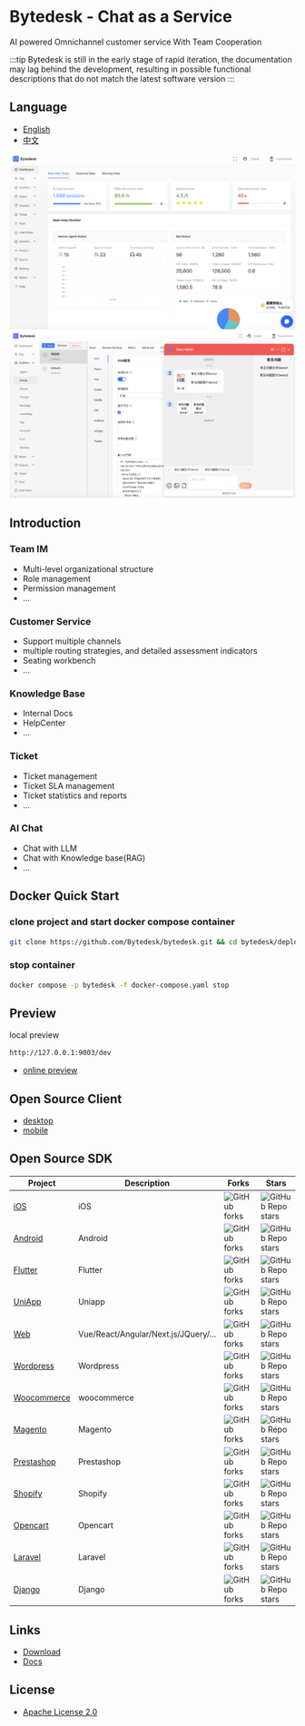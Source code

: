 <!--
 * @Author: jackning 270580156@qq.com
 * @Date: 2024-06-05 09:43:27
 * @LastEditors: jackning 270580156@qq.com
 * @LastEditTime: 2025-02-05 10:53:04
 * @Description: bytedesk.com https://github.com/Bytedesk/bytedesk
 *   Please be aware of the BSL license restrictions before installing Bytedesk IM – 
 *  selling, reselling, or hosting Bytedesk IM as a service is a breach of the terms and automatically terminates your rights under the license.
 *  Business Source License 1.1: https://github.com/Bytedesk/bytedesk/blob/main/LICENSE 
 *  contact: 270580156@qq.com 
 *  联系：270580156@qq.com
 * Copyright (c) 2024 by bytedesk.com, All Rights Reserved. 
-->
# Bytedesk - Chat as a Service

AI powered Omnichannel customer service With Team Cooperation

:::tip
Bytedesk is still in the early stage of rapid iteration, the documentation may lag behind the development, resulting in possible functional descriptions that do not match the latest software version
:::

## Language

- [English](./README.md)
- [中文](./README.zh.md)

![statistics](./images/admin/statistics.png)
![chat](./images/admin/chat.png)

## Introduction

### Team IM

- Multi-level organizational structure
- Role management
- Permission management
- ...

### Customer Service

- Support multiple channels
- multiple routing strategies, and detailed assessment indicators
- Seating workbench
- ...

### Knowledge Base

- Internal Docs
- HelpCenter
- ...

### Ticket

- Ticket management
- Ticket SLA management
- Ticket statistics and reports
- ...

### AI Chat

- Chat with LLM
- Chat with Knowledge base(RAG)
- ...

## Docker Quick Start

### clone project and start docker compose container

```bash
git clone https://github.com/Bytedesk/bytedesk.git && cd bytedesk/deploy/docker && docker compose -p bytedesk -f docker-compose.yaml up -d
```

### stop container

```bash
docker compose -p bytedesk -f docker-compose.yaml stop
```

## Preview

local preview

```bash
http://127.0.0.1:9003/dev
```

- [online preview](https://www.weiyuai.cn/admin/)

## Open Source Client

- [desktop](https://github.com/Bytedesk/bytedesk-desktop)
- [mobile](https://github.com/Bytedesk/bytedesk-mobile)

## Open Source SDK

| Project     | Description           | Forks          | Stars             |
|-------------|-----------------------|----------------|-------------------|
| [iOS](https://github.com/bytedesk/bytedesk-swift) | iOS  | ![GitHub forks](https://img.shields.io/github/forks/bytedesk/bytedesk-swift) | ![GitHub Repo stars](https://img.shields.io/github/stars/Bytedesk/bytedesk-swift)                 |
| [Android](https://github.com/bytedesk/bytedesk-android) | Android | ![GitHub forks](https://img.shields.io/github/forks/bytedesk/bytedesk-android) | ![GitHub Repo stars](https://img.shields.io/github/stars/bytedesk/bytedesk-android)  |
| [Flutter](https://github.com/bytedesk/bytedesk-flutter) | Flutter | ![GitHub forks](https://img.shields.io/github/forks/bytedesk/bytedesk-flutter)| ![GitHub Repo stars](https://img.shields.io/github/stars/bytedesk/bytedesk-flutter) |
| [UniApp](https://github.com/bytedesk/bytedesk-uniapp) | Uniapp | ![GitHub forks](https://img.shields.io/github/forks/bytedesk/bytedesk-uniapp) | ![GitHub Repo stars](https://img.shields.io/github/stars/bytedesk/bytedesk-uniapp) |
| [Web](https://github.com/bytedesk/bytedesk-web) | Vue/React/Angular/Next.js/JQuery/... | ![GitHub forks](https://img.shields.io/github/forks/bytedesk/bytedesk-web) | ![GitHub Repo stars](https://img.shields.io/github/stars/bytedesk/bytedesk-web) |
| [Wordpress](https://github.com/bytedesk/bytedesk-wordpress) | Wordpress | ![GitHub forks](https://img.shields.io/github/forks/bytedesk/bytedesk-wordpress) | ![GitHub Repo stars](https://img.shields.io/github/stars/bytedesk/bytedesk-wordpress) |
| [Woocommerce](https://github.com/bytedesk/bytedesk-woocommerce) | woocommerce | ![GitHub forks](https://img.shields.io/github/forks/bytedesk/bytedesk-woocommerce) | ![GitHub Repo stars](https://img.shields.io/github/stars/bytedesk/bytedesk-woocommerce) |
| [Magento](https://github.com/bytedesk/bytedesk-magento) | Magento | ![GitHub forks](https://img.shields.io/github/forks/bytedesk/bytedesk-magento) | ![GitHub Repo stars](https://img.shields.io/github/stars/bytedesk/bytedesk-magento) |
| [Prestashop](https://github.com/bytedesk/bytedesk-prestashop) | Prestashop | ![GitHub forks](https://img.shields.io/github/forks/bytedesk/bytedesk-prestashop) | ![GitHub Repo stars](https://img.shields.io/github/stars/bytedesk/bytedesk-prestashop) |
| [Shopify](https://github.com/bytedesk/bytedesk-shopify) | Shopify | ![GitHub forks](https://img.shields.io/github/forks/bytedesk/bytedesk-shopify) | ![GitHub Repo stars](https://img.shields.io/github/stars/bytedesk/bytedesk-shopify) |
| [Opencart](https://github.com/bytedesk/bytedesk-opencart) | Opencart | ![GitHub forks](https://img.shields.io/github/forks/bytedesk/bytedesk-opencart) | ![GitHub Repo stars](https://img.shields.io/github/stars/bytedesk/bytedesk-opencart) |
| [Laravel](https://github.com/bytedesk/bytedesk-laravel) | Laravel | ![GitHub forks](https://img.shields.io/github/forks/bytedesk/bytedesk-laravel) | ![GitHub Repo stars](https://img.shields.io/github/stars/bytedesk/bytedesk-laravel) |
| [Django](https://github.com/bytedesk/bytedesk-django) | Django | ![GitHub forks](https://img.shields.io/github/forks/bytedesk/bytedesk-django) | ![GitHub Repo stars](https://img.shields.io/github/stars/bytedesk/bytedesk-django) |

## Links

- [Download](https://www.weiyuai.cn/download.html)
- [Docs](https://www.weiyuai.cn/docs/)

<!-- ## Dev Stack -->
<!-- - [sofaboot](https://github.com/sofastack/sofa-boot/blob/master/README_ZH.md) for im server -->
<!-- - [springboot-3.x for im server](https://github.com/Bytedesk/bytedesk) -->
<!-- - [python for ai](https://github.com/Bytedesk/bytedesk-ai) -->
<!-- - [react for web](https://github.com/Bytedesk/bytedesk-react) -->
<!-- - [flutter for ios&android](https://github.com/Bytedesk/bytedesk-mobile) -->
<!-- - [electron for windows&mac&linux](https://github.com/Bytedesk/bytedesk-desktop) -->

## License

- [Apache License 2.0](./LICENSE.txt)
